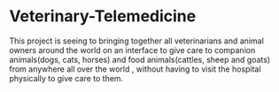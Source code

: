 # Veterinary-Telemedicine
This  project is seeing to  bringing together all veterinarians and animal owners around the world on an interface to give care to companion animals(dogs, cats, horses) and food animals(cattles, sheep and goats) from anywhere all over the world , without having to visit the hospital physically to give care to them.
